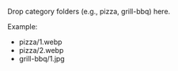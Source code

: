 Drop category folders (e.g., pizza, grill-bbq) here.

Example:
- pizza/1.webp
- pizza/2.webp
- grill-bbq/1.jpg

